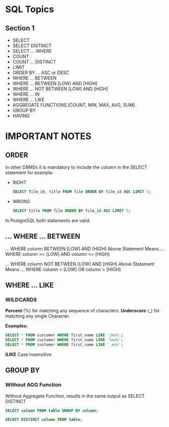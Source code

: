 # SQL Topics
## Section 1

* SELECT
* SELECT DISTINCT
* SELECT ... WHERE
* COUNT
* COUNT ... DISTINCT
* LIMIT
* ORDER BY ... ASC or DESC
* WHERE ... BETWEEN
* WHERE ... BETWEEN [LOW] AND [HIGH]
* WHERE ... NOT BETWEEN [LOW] AND [HIGH]
* WHERE ... IN
* WHERE ... LIKE
* AGGREGATE FUNCTIONS [COUNT, MIN, MAX, AVG, SUM]
* GROUP BY
* HAVING

# IMPORTANT NOTES

## ORDER

In other DBMSs it is mandatory to include the column in the SELECT statement for example:

* RIGHT
  ```sql
  SELECT film_id, title FROM film ORDER BY film_id ASC LIMIT 5;
  ```
* WRONG
  ```sql
  SELECT title FROM film ORDER BY film_id ASC LIMIT 5;
  ```

In PostgreSQL both statements are valid.

## ... WHERE ... BETWEEN

... WHERE column BETWEEN [LOW] AND [HIGH]
Above Statement Means
... WHERE column >= [LOW] AND column <= [HIGH]

... WHERE column NOT BETWEEN [LOW] AND [HIGH]
Above Statement Means
... WHERE column < [LOW] OR column > [HIGH]

## WHERE ... LIKE

### WILDCARDS

**Percent** (%) for matching any sequence of characters.
**Underscore** (_) for matching any single Character.

**Examples:**
```sql
SELECT * FROM customer WHERE first_name LIKE 'Jen%';
SELECT * FROM customer WHERE first_name LIKE '%en%';
SELECT * FROM customer WHERE first_name LIKE '_en%';
```

**ILIKE** Case insensitive

## GROUP BY
### Without AGG Function

Without Aggregate Function, results in the same output as SELECT DISTINCT

```sql
SELECT column FROM table GROUP BY column;

SELECT DISTINCT column FROM table;
```


